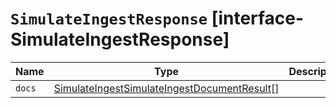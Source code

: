 # `SimulateIngestResponse` [interface-SimulateIngestResponse]

| Name | Type | Description |
| - | - | - |
| `docs` | [SimulateIngestSimulateIngestDocumentResult](./SimulateIngestSimulateIngestDocumentResult.md)[] | &nbsp; |
